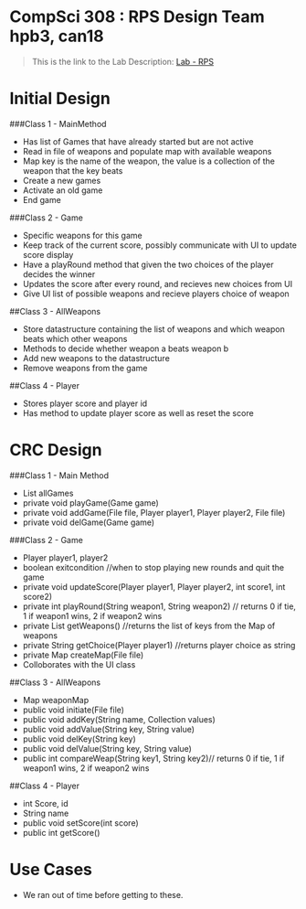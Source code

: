 CompSci 308 : RPS Design
Team hpb3, can18
===================

> This is the link to the Lab Description: 
[Lab - RPS](http://www.cs.duke.edu/courses/compsci308/spring16/classwork/02_design_rps/index.php)

Initial Design
=======

###Class 1 - MainMethod
* Has list of Games that have already started but are not active
* Read in file of weapons and populate map with available weapons
* Map key is the name of the weapon, the value is a collection of the weapon that the key beats
* Create a new games 
* Activate an old game
* End game



###Class 2 - Game
* Specific weapons for this game
* Keep track of the current score, possibly communicate with UI to update score display
* Have a playRound method that given the two choices of the player decides the winner
* Updates the score after every round, and recieves new choices from UI
* Give UI list of possible weapons and recieve players choice of weapon


##Class 3 - AllWeapons
* Store datastructure containing the list of weapons and which weapon beats which other weapons
* Methods to decide whether weapon a beats weapon b
* Add new weapons to the datastructure
* Remove weapons from the game



##Class 4 - Player
* Stores player score and player id
* Has method to update player score as well as reset the score




CRC Design
=======

###Class 1 - Main Method
* List<Game> allGames
* private void playGame(Game game)
* private void addGame(File file, Player player1, Player player2, File file)
* private void delGame(Game game)


###Class 2 - Game
* Player player1, player2
* boolean exitcondition //when to stop playing new rounds and quit the game
* private void updateScore(Player player1, Player player2, int score1, int score2)
* private int playRound(String weapon1, String weapon2) // returns 0 if tie, 1 if weapon1 wins, 2 if weapon2 wins
* private List getWeapons() //returns the list of keys from the Map of weapons
* private String getChoice(Player player1) //returns player choice as string
* private Map createMap(File file)
* Colloborates with the UI class

##Class 3 - AllWeapons
* Map weaponMap
* public void initiate(File file)
* public void addKey(String name, Collection values)
* public void addValue(String key, String value)
* public void delKey(String key)
* public void delValue(String key, String value)
* public int compareWeap(String key1, String key2)// returns 0 if tie, 1 if weapon1 wins, 2 if weapon2 wins

##Class 4 - Player
* int Score, id
* String name
* public void setScore(int score)
* public int getScore()

Use Cases
=======
* We ran out of time before getting to these.

